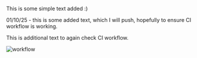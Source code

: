 This is some simple text added :) 

01/10/25 - this is some added text, which I will push, hopefully to ensure CI workflow is working.

 This is additional text to again check CI workflow.

![workflow](https://github.com/<UserName>/<RepositoryName>/actions/workflows/main.yml/badge.svg)